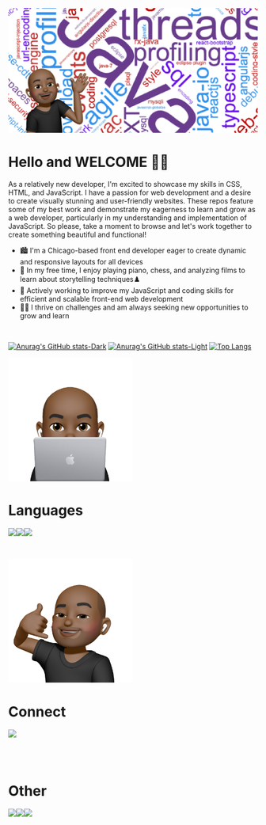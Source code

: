 <img src="Banner.png"/>

# Hello and **WELCOME** 👋🏾

As a relatively new developer, I'm excited to showcase my skills in CSS, HTML, and JavaScript. I have a passion for web development and a desire to create visually stunning and user-friendly websites. These repos feature some of my best work and demonstrate my eagerness to learn and grow as a web developer, particularly in my understanding and implementation of JavaScript. So please, take a moment to browse and let's work together to create something beautiful and functional!

- 🏙️ I'm a Chicago-based front end developer eager to create dynamic and responsive layouts for all devices
- 🎼 In my free time, I enjoy playing piano, chess, and analyzing films to learn about storytelling techniques♟️
- 👾 Actively working to improve my JavaScript and coding skills for efficient and scalable front-end web development
- 🏋🏾 I thrive on challenges and am always seeking new opportunities to grow and learn

<br>

[![Anurag's GitHub stats-Dark](https://github-readme-stats.vercel.app/api?username=anuraghazra&show_icons=true&theme=material-palenight#gh-dark-mode-only)](https://github.com/anuraghazra/github-readme-stats#gh-dark-mode-only)
[![Anurag's GitHub stats-Light](https://github-readme-stats.vercel.app/api?username=bobbe86&show_icons=true&theme=buefy#gh-light-mode-only)](https://github.com/anuraghazra/github-readme-stats#gh-light-mode-only)
[![Top Langs](https://github-readme-stats.vercel.app/api/top-langs/?username=bobbe86&layout=compact)](https://github.com/anuraghazra/github-readme-stats)

<p>
<img width="250" src="MemojiLaptop.png"/>

# Languages

<img align="left" src="https://img.shields.io/badge/css3-%231572B6.svg?style=for-the-badge&logo=css3&logoColor=white"/>
<img align="left" src="https://img.shields.io/badge/javascript-%23323330.svg?style=for-the-badge&logo=javascript&logoColor=%23F7DF1E" />
<img align="left" src="https://img.shields.io/badge/html5-%23E34F26.svg?style=for-the-badge&logo=html5&logoColor=white" />
<br>
</p>

<br>



<p>
<img width="250" src="MemojiCall.png" />

<br>

# Connect
<a href="https://www.linkedin.com/in/bobby-salazar-609147266/">
<img align="left" src="https://img.shields.io/badge/linkedin-%230077B5.svg?style=for-the-badge&logo=linkedin&logoColor=white" />
</a>
</p>

<br>

<br>

<br>

<br>

<p>


# Other
<a href="https://www.freecodecamp.org/YourGrace">
<img align="left" src="https://img.shields.io/badge/Freecodecamp-%23123.svg?&style=for-the-badge&logo=freecodecamp&logoColor=green" />
</a>
<a href="https://codepen.io/bobby-salazar">
<img align="left" src="https://img.shields.io/badge/Codepen-000000?style=for-the-badge&logo=codepen&logoColor=white" />
</a>
<a href="https://www.udemy.com/user/bobby-salazar-3/">
<img align="left" src="https://img.shields.io/badge/Udemy-A435F0?style=for-the-badge&logo=Udemy&logoColor=white" />
</a>
</p>

